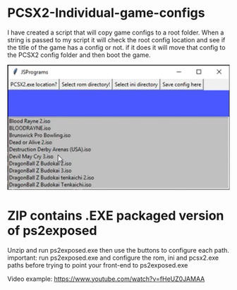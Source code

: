 # PCSX2-Individual-game-configs
I have created a script that will copy game configs to a root folder. When a string is passed to my script it will check the root config location and see if the title of the game has a config or not. if it does it will move that config to the PCSX2 config folder and then boot the game.

![](images/PS2exposed.png)

# ZIP contains .EXE packaged version of ps2exposed
Unzip and run ps2exposed.exe then use the buttons to configure each path. important: run ps2exposed.exe and configure the rom, ini and pcsx2.exe paths before trying to point your front-end to ps2exposed.exe 

Video example: https://www.youtube.com/watch?v=fHeUZ0JAMAA
